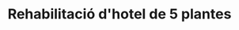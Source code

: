 ---
shortName: rehabilitacio-hotel-5-plantes
title: Rehabilitació d'hotel de 5 plantes
location: Avinguda de Bartomeu Riutort 142, Can Pastil
startYear: 2023
endYear: 2024
sponsor: Puro Group
mainImage: 
  url: /5-floor-hotel-rehab/IMG_20240306_092651.jpg
  description: ""
images:
  - url: /5-floor-hotel-rehab/IMG_20230913_104455.jpg
    description: ""
  - url: /5-floor-hotel-rehab/IMG_20231102_111226.jpg
    description: ""
  - url: /5-floor-hotel-rehab/IMG_20240306_092651.jpg
    description: ""
  - url: /5-floor-hotel-rehab/IMG_20240529_102135.jpg
    description: ""
  - url: /5-floor-hotel-rehab/IMG_20240529_102533.jpg
    description: ""
---